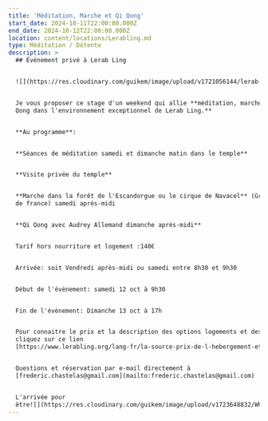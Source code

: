 ```yaml
---
title: 'Méditation, Marche et Qi Qong'
start_date: 2024-10-11T22:00:00.000Z
end_date: 2024-10-12T22:00:00.000Z
location: content/locations/Lerabling.md
type: Méditation / Détente
description: >
  ## Évènement privé à Lerab Ling


  ![](https://res.cloudinary.com/guikem/image/upload/v1721056144/lerab-ling-2_z3eebr.jpg)


  Je vous proposer ce stage d'un weekend qui allie **méditation, marche et Qi
  Qong dans l'environnement exceptionnel de Lerab Ling.**


  **Au programme**:


  **Séances de méditation samedi et dimanche matin dans le temple**


  **Visite privée du temple**


  **Marche dans la forêt de l'Escandorgue ou le cirque de Navacel** (Grand site
  de france) samedi après-midi


  **Qi Qong avec Audrey Allemand dimanche après-midi**


  Tarif hors nourriture et logement :140€


  Arrivée: soit Vendredi après-midi ou samedi entre 8h30 et 9h30 


  Début de l'évènement: samedi 12 oct à 9h30


  Fin de l'évènement: Dimanche 13 oct à 17h


  Pour connaitre le prix et la description des options logements et des repas,
  cliquez sur ce lien
  [https://www.lerabling.org/lang-fr/la-source-prix-de-l-hebergement-et-des-repas](https://www.lerabling.org/lang-fr/la-source-prix-de-l-hebergement-et-des-repas)


  Questions et réservation par e-mail directement à
  [frederic.chastelas@gmail.com](mailto:frederic.chastelas@gmail.com)


  L'arrivée pour
  être![](https://res.cloudinary.com/guikem/image/upload/v1723648832/WhatsApp_Image_2024-08-14_%C3%A0_16.56.01_0ff453b8_plhvzp.jpg)![](https://res.cloudinary.com/guikem/image/upload/v1723646007/IMG-20230913-WA0030_aip1pu.jpg)![](https://res.cloudinary.com/guikem/image/upload/v1723645960/IMG-20230913-WA0008_wnkslv.jpg)
---
```


